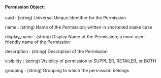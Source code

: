 #### Permission Object:

uuid
: (string) Universal Unique Identifier for the Permission

name
: (string) Name of the Permission; written in shortened snake case

display_name
: (string) Display Name of the Permission; a more user-friendly name of the Permission

description
: (string) Description of the Permission

visibility
: (string) Visibility of permission to SUPPLIER, RETAILER, or BOTH

grouping
: (string) Grouping to which the permission belongs
